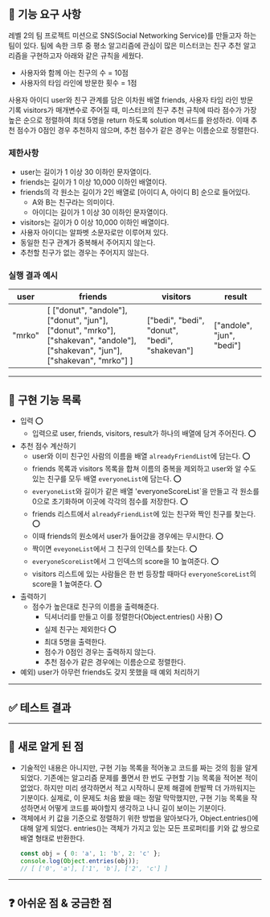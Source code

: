 ## 🚀 기능 요구 사항

레벨 2의 팀 프로젝트 미션으로 SNS(Social Networking Service)를 만들고자 하는 팀이 있다. 팀에 속한 크루 중 평소 알고리즘에 관심이 많은 미스터코는 친구 추천 알고리즘을 구현하고자 아래와 같은 규칙을 세웠다.
- 사용자와 함께 아는 친구의 수 = 10점 
- 사용자의 타임 라인에 방문한 횟수 = 1점

사용자 아이디 user와 친구 관계를 담은 이차원 배열 friends, 사용자 타임 라인 방문 기록 visitors가 매개변수로 주어질 때, 미스터코의 친구 추천 규칙에 따라 점수가 가장 높은 순으로 정렬하여 최대 5명을 return 하도록 solution 메서드를 완성하라. 이때 추천 점수가 0점인 경우 추천하지 않으며, 추천 점수가 같은 경우는 이름순으로 정렬한다.

### 제한사항

- user는 길이가 1 이상 30 이하인 문자열이다.
- friends는 길이가 1 이상 10,000 이하인 배열이다.
- friends의 각 원소는 길이가 2인 배열로 [아이디 A, 아이디 B] 순으로 들어있다.
  - A와 B는 친구라는 의미이다.
  - 아이디는 길이가 1 이상 30 이하인 문자열이다.
- visitors는 길이가 0 이상 10,000 이하인 배열이다.
- 사용자 아이디는 알파벳 소문자로만 이루어져 있다.
- 동일한 친구 관계가 중복해서 주어지지 않는다.
- 추천할 친구가 없는 경우는 주어지지 않는다.

### 실행 결과 예시

| user   | friends                                                                                                                         | visitors                                      | result                    |
| ------ | ------------------------------------------------------------------------------------------------------------------------------- | --------------------------------------------- | ------------------------- |
| "mrko" | [ ["donut", "andole"], ["donut", "jun"], ["donut", "mrko"], ["shakevan", "andole"], ["shakevan", "jun"], ["shakevan", "mrko"] ] | ["bedi", "bedi", "donut", "bedi", "shakevan"] | ["andole", "jun", "bedi"] |


---
## 🛒 구현 기능 목록
- 입력 ⭕
  - 입력으로 user, friends, visitors, result가 하나의 배열에 담겨 주어진다. ⭕
- 추천 점수 계산하기
  - user와 이미 친구인 사람의 이름을 배열 `alreadyFriendList`에 담는다. ⭕
  - friends 목록과 visitors 목록을 합쳐 이름의 중복을 제외하고 user와 알 수도 있는 친구를 모두 배열 `everyoneList`에 담는다. ⭕
  - `everyoneList`와 길이가 같은 배열 'everyoneScoreList`을 만들고 각 원소를 0으로 초기화하며 이곳에 각각의 점수를 저장한다. ⭕
  - friends 리스트에서 `alreadyFriendList`에 있는 친구와 짝인 친구를 찾는다. ⭕
  - 이때 friends의 원소에서 user가 들어갔을 경우에는 무시한다. ⭕
  - 짝이면 `eveyoneList`에서 그 친구의 인덱스를 찾는다. ⭕
  - `everyoneScoreList`에서 그 인덱스의 score을 10 높여준다. ⭕
  - visitors 리스트에 있는 사람들은 한 번 등장할 때마다 `everyoneScoreList`의 score을 1 높여준다. ⭕
- 출력하기
  - 점수가 높은대로 친구의 이름을 출력해준다. 
    - 딕셔너리를 만들고 이를 정렬한다(Object.entries() 사용) ⭕
    - 실제 친구는 제외한다 ⭕
    - 최대 5명을 출력한다.
    - 점수가 0점인 경우는 출력하지 않는다.
    - 추천 점수가 같은 경우에는 이름순으로 정렬한다. 
- 예외) user가 아무런 friends도 갖지 못했을 때 예외 처리하기



---
## ✅ 테스트 결과

---

## 💎 새로 알게 된 점
- 기술적인 내용은 아니지만, 구현 기능 목록을 적어놓고 코드를 짜는 것의 힘을 알게 되었다. 기존에는 알고리즘 문제를 풀면서 한 번도 구현할 기능 목록을 적어본 적이 없었다. 하지만 미리 생각하면서 적고 시작하니 문제 해결에 한발짝 더 가까워지는 기분이다. 실제로, 이 문제도 처음 봤을 때는 정말 막막했지만, 구현 기능 목록을 작성하면서 어떻게 코드를 짜야할지 생각하고 나니 길이 보이는 기분이다.
- 객체에서 키 값을 기준으로 정렬하기 위한 방법을 알아보다가, Object.entries()에 대해 알게 되었다. entries()는 객체가 가지고 있는 모든 프로퍼티를 키와 값 쌍으로 배열 형태로 반환한다.
  ```javascript
  const obj = { 0: 'a', 1: 'b', 2: 'c' };
  console.log(Object.entries(obj)); 
  // [ ['0', 'a'], ['1', 'b'], ['2', 'c'] ]
  ```
---

## ❓ 아쉬운 점 & 궁금한 점